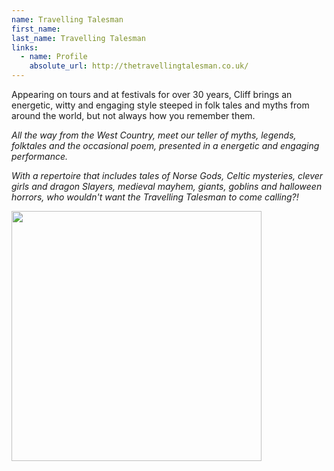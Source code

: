```yaml
---
name: Travelling Talesman
first_name: 
last_name: Travelling Talesman
links:
  - name: Profile
    absolute_url: http://thetravellingtalesman.co.uk/
---
```


Appearing on tours and at festivals for over 30 years, Cliff brings an energetic, witty and engaging style steeped in folk tales and myths from around the world, but not always how you remember them.

*All the way from the West Country, meet our teller of myths, legends, folktales and the occasional poem, presented in a energetic and engaging performance.*

*With a repertoire that includes tales of Norse Gods, Celtic mysteries, clever girls and dragon Slayers, medieval mayhem, giants, goblins and halloween horrors, who wouldn't want the Travelling Talesman to come calling?!*

<img src="../../assets/images/travelling_talesman_listencarefully.jpg" width=400 /> 